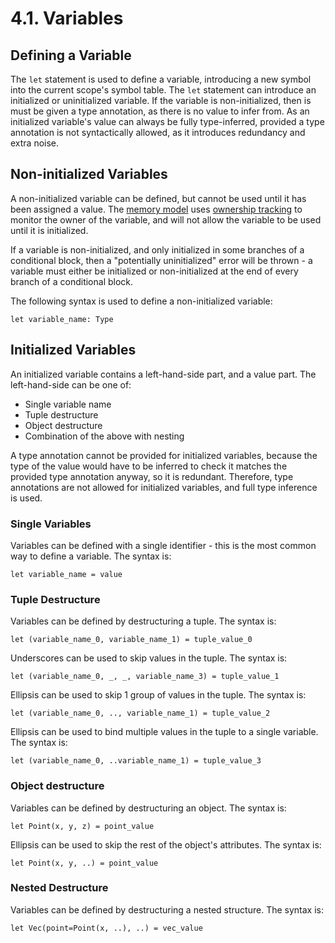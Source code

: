 # 4.1. Variables

<primary-label ref="header-label"/>

<secondary-label ref="doc-wip"/>

## Defining a Variable

The `let` statement is used to define a variable, introducing a new symbol into the current scope's symbol table.
The `let` statement can introduce an initialized or uninitialized variable. If the variable is non-initialized, then is
must be given a type annotation, as there is no value to infer from. As an initialized variable's value can always be
fully type-inferred, provided a type annotation is not syntactically allowed, as it introduces redundancy and extra
noise.

## Non-initialized Variables

A non-initialized variable can be defined, but cannot be used until it has been assigned a value. The [memory model]()
uses [ownership tracking]() to monitor the owner of the variable, and will not allow the variable to be used until it
is initialized.

If a variable is non-initialized, and only initialized in some branches of a conditional block, then a "potentially
uninitialized" error will be thrown - a variable must either be initialized or non-initialized at the end of every
branch of a conditional block.

The following syntax is used to define a non-initialized variable:

```
let variable_name: Type
```

## Initialized Variables

An initialized variable contains a left-hand-side part, and a value part. The left-hand-side can be one of:

- Single variable name
- Tuple destructure
- Object destructure
- Combination of the above with nesting

A type annotation cannot be provided for initialized variables, because the type of the value would have to be inferred
to check it matches the provided type annotation anyway, so it is redundant. Therefore, type annotations are not allowed
for initialized variables, and full type inference is used.

### Single Variables

Variables can be defined with a single identifier - this is the most common way to define a variable. The syntax is:

```
let variable_name = value
```

### Tuple Destructure

Variables can be defined by destructuring a tuple. The syntax is:

```
let (variable_name_0, variable_name_1) = tuple_value_0
```

Underscores can be used to skip values in the tuple. The syntax is:

```
let (variable_name_0, _, _, variable_name_3) = tuple_value_1
```

Ellipsis can be used to skip 1 group of values in the tuple. The syntax is:

```
let (variable_name_0, .., variable_name_1) = tuple_value_2
```

Ellipsis can be used to bind multiple values in the tuple to a single variable. The syntax is:

```
let (variable_name_0, ..variable_name_1) = tuple_value_3
```

### Object destructure

Variables can be defined by destructuring an object. The syntax is:

```
let Point(x, y, z) = point_value
```

Ellipsis can be used to skip the rest of the object's attributes. The syntax is:

```
let Point(x, y, ..) = point_value
```

### Nested Destructure

Variables can be defined by destructuring a nested structure. The syntax is:

```
let Vec(point=Point(x, ..), ..) = vec_value
```
